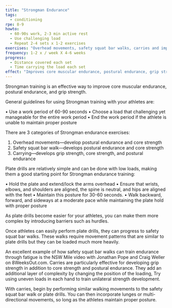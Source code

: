 ```yaml
---
title: "Strongman Endurance"
tags:
  - conditioning
rpe: 8-9
howto:
  - 60-90s work, 2-3 min active rest
  - Use challenging load
  - Repeat 2-4 sets x 1-2 exercises
exercises: "Overhead movements, safety squat bar walks, carries and implement training"
frequency: 1-2 x / week X 4-6 weeks
progress:
  - Distance covered each set
  - Time carrying the load each set
effect: "Improves core muscular endurance, postural endurance, grip strength and anaerobic tolerance. May also be used to facilitate breathing patterns under load"
---
```


Strongman training is an effective way to improve core muscular endurance, postural
endurance, and grip strength.

General guidelines for using Strongman training with your athletes are:

• Use a work period of 60-90 seconds
• Choose a load that challenging yet manageable for the entire work period
• End the work period if the athlete is unable to maintain proper posture

There are 3 categories of Strongman endurance exercises:

1. Overhead movements—develop postural endurance and core strength
2. Safety squat bar walk—develops postural endurance and core strength
3. Carrying—develops grip strength, core strength, and postural endurance

Plate drills are relatively simple and can be done with low loads, making them a good
starting point for Strongman endurance training:

• Hold the plate and extend/lock the arms overhead
• Ensure that wrists, elbows, and shoulders are aligned, the spine is neutral, and hips
are aligned with the feet
• Maintain this posture for 30-60 seconds.
• Walk backward, forward, and sideways at a moderate pace while maintaining the
plate hold with proper posture

As plate drills become easier for your athletes, you can make them more complex by
introducing barriers such as hurdles.

Once athletes can easily perform plate drills, they can progress to safety squat bar walks.
These walks require movement patterns that are similar to plate drills but they can be
loaded much more heavily.

An excellent example of how safety squat bar walks can train endurance through fatigue is
the NSW Mile video with Jonathan Pope and Craig Weller on 8WeeksOut.com.
Carries are particularly effective for developing grip strength in addition to core strength
and postural endurance. They add an additional layer of complexity by changing the position of the loading, Try using uneven loads in each hand to train unilateral strength
development.

With carries, begin by performing similar walking movements to the safety squat bar walk
or plate drills. You can then incorporate lunges or multi-directional movements, so long as
the athletes maintain proper posture.
